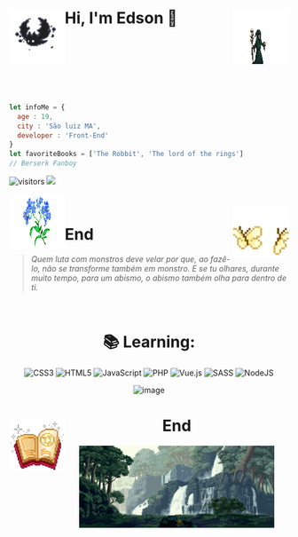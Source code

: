 <img align="left" alt="GIF" height="100px" width="100px" src="./bat.gif" /> Hi, I'm Edson :wave:<img align="right" alt="GIF" height="100px" width="100px" src="./necro.gif" /> 
==============
<br />
<br />
<br />
<br />
<br />
<br />

```js
let infoMe = {
  age : 19,
  city : 'São luiz MA',
  developer : 'Front-End'
}
let favoriteBooks = ['The Robbit', 'The lord of the rings']
// Berserk Fanboy
```

![visitors](https://visitor-badge.glitch.me/badge?page_id=eddev000&left_color=purple&right_color=red) 
[![](https://img.shields.io/github/followers/eddev000?label=Follow&style=social)](https://github.com/eddev000)

<img align="left" alt="GIF" height="100px" width="100px" src="./flor.gif" /><br/>
<img align="right" alt="GIF" height="100px" width="100px" src="./butterfly.gif" /> <h1>End</h1>
> <i> Quem luta com monstros deve velar por que, ao fazê-lo, não se transforme também em monstro. E se tu olhares, durante muito tempo, para um abismo, o abismo também olha para dentro de ti.</i>
<br/>

<div align="center">
<h1>📚 Learning:</h1>

![CSS3](https://img.shields.io/badge/css3-%231572B6.svg?style=for-the-badge&logo=css3&logoColor=white) ![HTML5](https://img.shields.io/badge/html5-%23E34F26.svg?style=for-the-badge&logo=html5&logoColor=white) ![JavaScript](https://img.shields.io/badge/javascript-%23323330.svg?style=for-the-badge&logo=javascript&logoColor=%23F7DF1E) ![PHP](https://img.shields.io/badge/php-%23777BB4.svg?style=for-the-badge&logo=php&logoColor=white) ![Vue.js](https://img.shields.io/badge/vuejs-%2335495e.svg?style=for-the-badge&logo=vuedotjs&logoColor=%234FC08D) ![SASS](https://img.shields.io/badge/SASS-hotpink.svg?style=for-the-badge&logo=SASS&logoColor=white) ![NodeJS](https://img.shields.io/badge/node.js-6DA55F?style=for-the-badge&logo=node.js&logoColor=white)

![image](https://github-readme-stats.vercel.app/api/top-langs/?username=eddev000&hide=html&layout=compact=true&theme=radical)
</div>
<div align="center">
  <img align="left" alt="GIF" height="100px" width="100px" src="./book.gif" /> <h1>End</h1>
  <img align="center" alt="GIF" height="" width="70%" src="./footer.gif" />
</div>

